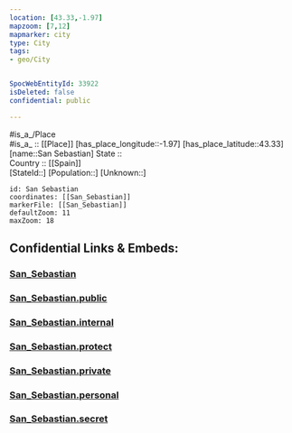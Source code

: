 ```yaml
---
location: [43.33,-1.97] 
mapzoom: [7,12] 
mapmarker: city 
type: City
tags:
- geo/City


SpocWebEntityId: 33922
isDeleted: false
confidential: public

---
```

#is_a_/Place  
#is_a_ :: [[Place]] 
[has_place_longitude::-1.97] 
[has_place_latitude::43.33] 
[name::San Sebastian] 
State ::  
Country :: [[Spain]]  
[StateId::] 
[Population::] 
[Unknown::] 


```leaflet
id: San Sebastian
coordinates: [[San_Sebastian]] 
markerFile: [[San_Sebastian]] 
defaultZoom: 11 
maxZoom: 18
```


## Confidential Links & Embeds: 

### [San_Sebastian](/_Standards/Earth/Continent/Europe/Europe~South/Spain/Provinces~Spain/Basque_Country/counties~País_Vasco/Gipuzkoa/City/San_Sebastian.md) 

### [San_Sebastian.public](/_public/Earth/Continent/Europe/Europe~South/Spain/Provinces~Spain/Basque_Country/counties~País_Vasco/Gipuzkoa/City/San_Sebastian.public.md) 

### [San_Sebastian.internal](/_internal/Earth/Continent/Europe/Europe~South/Spain/Provinces~Spain/Basque_Country/counties~País_Vasco/Gipuzkoa/City/San_Sebastian.internal.md) 

### [San_Sebastian.protect](/_protect/Earth/Continent/Europe/Europe~South/Spain/Provinces~Spain/Basque_Country/counties~País_Vasco/Gipuzkoa/City/San_Sebastian.protect.md) 

### [San_Sebastian.private](/_private/Earth/Continent/Europe/Europe~South/Spain/Provinces~Spain/Basque_Country/counties~País_Vasco/Gipuzkoa/City/San_Sebastian.private.md) 

### [San_Sebastian.personal](/_personal/Earth/Continent/Europe/Europe~South/Spain/Provinces~Spain/Basque_Country/counties~País_Vasco/Gipuzkoa/City/San_Sebastian.personal.md) 

### [San_Sebastian.secret](/_secret/Earth/Continent/Europe/Europe~South/Spain/Provinces~Spain/Basque_Country/counties~País_Vasco/Gipuzkoa/City/San_Sebastian.secret.md)

